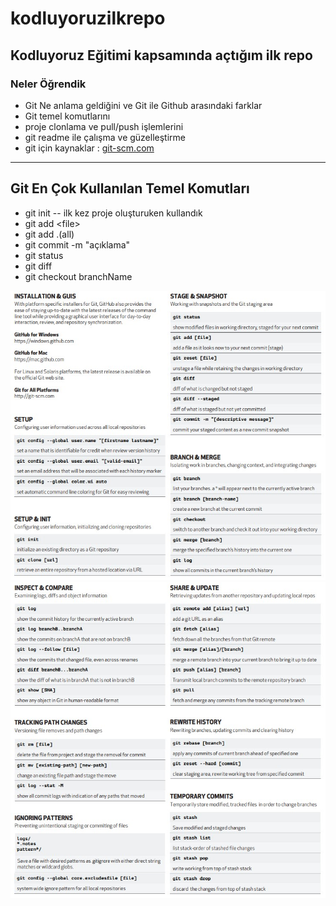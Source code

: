 # kodluyoruzilkrepo

## Kodluyoruz Eğitimi kapsamında açtığım ilk repo

### Neler Öğrendik

- Git Ne anlama geldiğini ve Git ile Github arasındaki farklar
- Git temel komutlarını
- proje clonlama ve pull/push işlemlerini
- git readme ile çalışma ve güzelleştirme
- git için kaynaklar : [git-scm.com](https://git-scm.com/doc)

---

## Git En Çok Kullanılan Temel Komutları

- git init -- ilk kez proje oluşturuken kullandık
- git add &#60;file&#62;
- git add .(all)
- git commit -m "açıklama"
- git status
- git diff
- git checkout branchName

![resim_1](https://github.com/ziyacaylan/kodluyoruzilkrepo/blob/main/Screenshot_1.jpg)
![resim_2](https://github.com/ziyacaylan/kodluyoruzilkrepo/blob/main/Screenshot_2.jpg)
